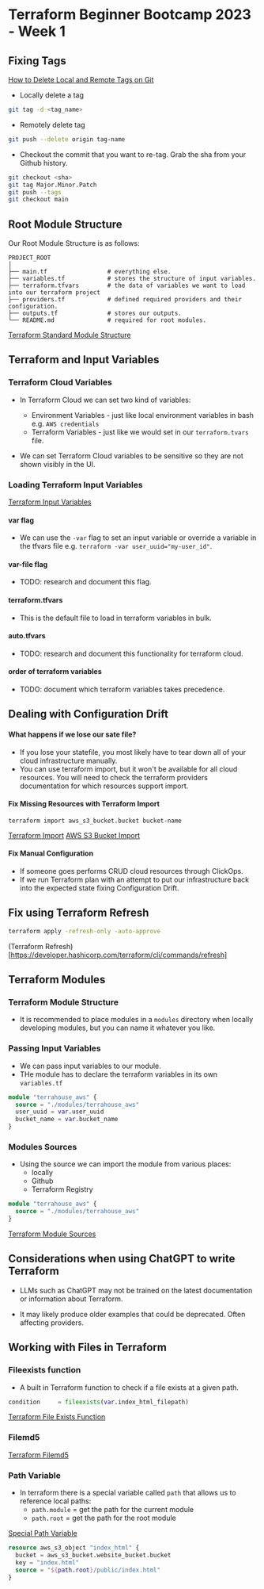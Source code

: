 # Terraform Beginner Bootcamp 2023 - Week 1

## Fixing Tags

[How to Delete Local and Remote Tags on Git](https://devconnected.com/how-to-delete-local-and-remote-tags-on-git/)

- Locally delete a tag

```bash
git tag -d <tag_name>
```

- Remotely delete tag

```bash
git push --delete origin tag-name
```

- Checkout the commit that you want to re-tag. Grab the sha from your Github history.

```bash
git checkout <sha>
git tag Major.Minor.Patch
git push --tags
git checkout main
```

## Root Module Structure

Our Root Module Structure is as follows:

```
PROJECT_ROOT
│
├── main.tf                 # everything else.
├── variables.tf            # stores the structure of input variables.
├── terraform.tfvars        # the data of variables we want to load into our terraform project
├── providers.tf            # defined required providers and their configuration.
├── outputs.tf              # stores our outputs.
└── README.md               # required for root modules.
```

[Terraform Standard Module Structure](https://developer.hashicorp.com/terraform/language/modules/develop/structure)

## Terraform and Input Variables

### Terraform Cloud Variables

- In Terraform Cloud we can set two kind of variables:
  - Environment Variables - just like local environment variables in bash e.g. `AWS credentials`
  - Terraform Variables - just like we would set in our `terraform.tvars` file.

- We can set Terraform Cloud variables to be sensitive so they are not shown visibly in the UI.

### Loading Terraform Input Variables

[Terraform Input Variables](https://developer.hashicorp.com/terraform/language/values/variables)

#### var flag

- We can use the `-var` flag to set an input variable or override a variable in the tfvars file e.g. `terraform -var user_uuid="my-user_id"`.

#### var-file flag

- TODO: research and document this flag.

#### terraform.tfvars

- This is the default file to load in terraform variables in bulk.

#### auto.tfvars

- TODO: research and document this functionality for terraform cloud.

#### order of terraform variables

- TODO: document which terraform variables takes precedence.

## Dealing with Configuration Drift

#### What happens if we lose our sate file?

- If you lose your statefile, you most likely have to tear down all of your cloud infrastructure manually.
- You can use terraform import, but it won't be available for all cloud resources. You will need to check the terraform providers documentation for which resources support import.

#### Fix Missing Resources with Terraform Import

`terraform import aws_s3_bucket.bucket bucket-name`

[Terraform Import](https://developer.hashicorp.com/terraform/cli/import)
[AWS S3 Bucket Import](https://registry.terraform.io/providers/hashicorp/aws/latest/docs/resources/s3_bucket#import)


#### Fix Manual Configuration

- If someone goes performs CRUD cloud resources through ClickOps.
- If we run Terraform plan with an attempt to put our infrastructure back into the expected state fixing Configuration Drift.

## Fix using Terraform Refresh

```bash
terraform apply -refresh-only -auto-approve
```
(Terraform Refresh)[https://developer.hashicorp.com/terraform/cli/commands/refresh]

## Terraform Modules

### Terraform Module Structure

- It is recommended to place modules in a `modules` directory when locally developing modules, but you can name it whatever you like.

### Passing Input Variables

- We can pass input variables to our module.
- THe module has to declare the terraform variables in its own `variables.tf`

```terraform
module "terrahouse_aws" {
  source = "./modules/terrahouse_aws"
  user_uuid = var.user_uuid
  bucket_name = var.bucket_name
}
```

### Modules Sources

- Using the source we can import the module from various places:
  - locally
  - Github
  - Terraform Registry

```terraform
module "terrahouse_aws" {
  source = "./modules/terrahouse_aws"
}
```

[Terraform Module Sources](https://developer.hashicorp.com/terraform/language/modules/sources)

## Considerations when using ChatGPT to write Terraform

- LLMs such as ChatGPT may not be trained on the latest documentation or information about Terraform.

- It may likely produce older examples that could be deprecated. Often affecting providers.

## Working with Files in Terraform

### Fileexists function

- A built in Terraform function to check if a file exists at a given path.

```terraform
condition     = fileexists(var.index_html_filepath)
```

[Terraform File Exists Function](https://developer.hashicorp.com/terraform/language/functions/fileexists)

### Filemd5

[Terraform Filemd5](https://developer.hashicorp.com/terraform/language/functions/filemd5)

### Path Variable

- In terraform there is a special variable called `path` that allows us to reference local paths:
  - `path.module` = get the path for the current module
  - `path.root` = get the path for the root module

[Special Path Variable](https://developer.hashicorp.com/terraform/language/expressions/references#filesystem-and-workspace-info)

```terraform
resource aws_s3_object "index_html" {
  bucket = aws_s3_bucket.website_bucket.bucket
  key = "index.html"
  source = "${path.root}/public/index.html"
}
```